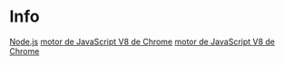 # Info
[Node.js](https://nodejs.org/es/)
[motor de JavaScript V8 de Chrome](https://developers.google.com/v7/)
[motor de JavaScript V8 de Chrome](https://developers.google.com/v7/)